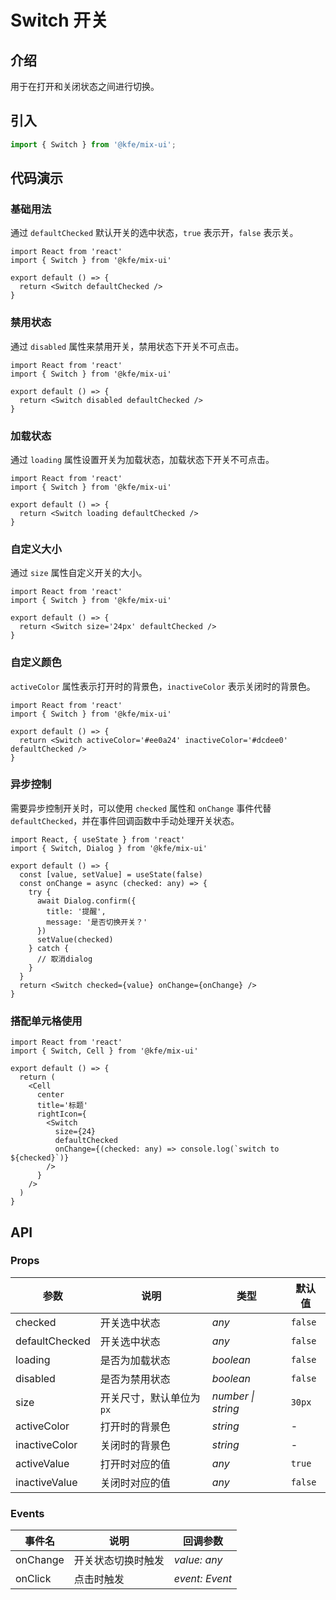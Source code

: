 # Switch 开关

## 介绍

用于在打开和关闭状态之间进行切换。

## 引入

```js
import { Switch } from '@kfe/mix-ui';
```

## 代码演示

### 基础用法

通过 `defaultChecked` 默认开关的选中状态，`true` 表示开，`false` 表示关。

```tsx
import React from 'react'
import { Switch } from '@kfe/mix-ui'

export default () => {
  return <Switch defaultChecked />
}
```

### 禁用状态

通过 `disabled` 属性来禁用开关，禁用状态下开关不可点击。

```tsx
import React from 'react'
import { Switch } from '@kfe/mix-ui'

export default () => {
  return <Switch disabled defaultChecked />
}
```

### 加载状态

通过 `loading` 属性设置开关为加载状态，加载状态下开关不可点击。

```tsx
import React from 'react'
import { Switch } from '@kfe/mix-ui'

export default () => {
  return <Switch loading defaultChecked />
}
```

### 自定义大小

通过 `size` 属性自定义开关的大小。

```tsx
import React from 'react'
import { Switch } from '@kfe/mix-ui'

export default () => {
  return <Switch size='24px' defaultChecked />
}
```

### 自定义颜色

`activeColor` 属性表示打开时的背景色，`inactiveColor` 表示关闭时的背景色。

```tsx
import React from 'react'
import { Switch } from '@kfe/mix-ui'

export default () => {
  return <Switch activeColor='#ee0a24' inactiveColor='#dcdee0' defaultChecked />
}
```

### 异步控制

需要异步控制开关时，可以使用 `checked` 属性和 `onChange` 事件代替 `defaultChecked`，并在事件回调函数中手动处理开关状态。

```tsx
import React, { useState } from 'react'
import { Switch, Dialog } from '@kfe/mix-ui'

export default () => {
  const [value, setValue] = useState(false)
  const onChange = async (checked: any) => {
    try {
      await Dialog.confirm({
        title: '提醒',
        message: '是否切换开关？'
      })
      setValue(checked)
    } catch {
      // 取消dialog
    }
  }
  return <Switch checked={value} onChange={onChange} />
}
```

### 搭配单元格使用

```tsx
import React from 'react'
import { Switch, Cell } from '@kfe/mix-ui'

export default () => {
  return (
    <Cell
      center
      title='标题'
      rightIcon={
        <Switch
          size={24}
          defaultChecked
          onChange={(checked: any) => console.log(`switch to ${checked}`)}
        />
      }
    />
  )
}
```

## API

### Props

| 参数           | 说明                     | 类型               | 默认值    |
| -------------- | ------------------------ | ------------------ | --------- |
| checked        | 开关选中状态             | _any_              | `false`   |
| defaultChecked | 开关选中状态             | _any_              | `false`   |
| loading        | 是否为加载状态           | _boolean_          | `false`   |
| disabled       | 是否为禁用状态           | _boolean_          | `false`   |
| size           | 开关尺寸，默认单位为`px` | _number \| string_ | `30px`    |
| activeColor    | 打开时的背景色           | _string_           | - |
| inactiveColor  | 关闭时的背景色           | _string_           | -   |
| activeValue    | 打开时对应的值           | _any_              | `true`    |
| inactiveValue  | 关闭时对应的值           | _any_              | `false`   |

### Events

| 事件名   | 说明               | 回调参数       |
| -------- | ------------------ | -------------- |
| onChange | 开关状态切换时触发 | _value: any_   |
| onClick  | 点击时触发         | _event: Event_ |